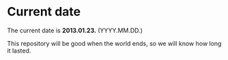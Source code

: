# Current date

The current date is **2013.01.23.** (YYYY.MM.DD.)

This repository will be good when the world ends, so we will know how long it lasted.